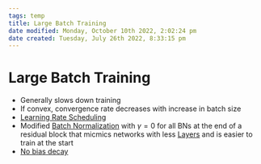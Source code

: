 ```yaml
---
tags: temp
title: Large Batch Training
date modified: Monday, October 10th 2022, 2:02:24 pm
date created: Tuesday, July 26th 2022, 8:33:15 pm
---
```


# Large Batch Training
- Generally slows down training
- If convex, convergence rate decreases with increase in batch size
- [Learning Rate Scheduling](Learning%20Rate%20Scheduling.md)
- Modified [Batch Normalization](Batch%20Normalization.md) with $\gamma=0$ for all BNs at the end of a residual block that micmics networks with less [Layers](Layers.md) and is easier to train at the start
- [No bias decay](No%20bias%20decay.md)



